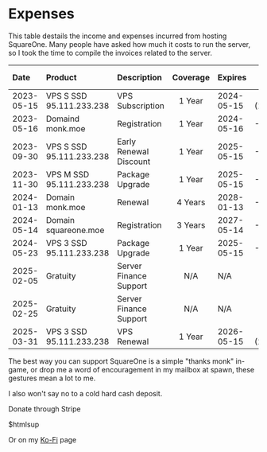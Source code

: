 # Expenses

This table destails the income and expenses incurred from hosting SquareOne. Many people have asked how much it costs to run the server, so I took the time to compile the invoices related to the server.

| Date       | Product                  | Description            | Coverage | Expires    |  USD + Tax |
|:-----------|:-------------------------|:-----------------------|:--------:|:-----------|-----------:|
| 2023-05-15 | VPS S SSD 95.111.233.238 | VPS Subscription       | 1 Year   | 2024-05-15 |  -(101.88) |
| 2023-05-16 | Domaind monk.moe         | Registration           | 1 Year   | 2024-05-16 |   -(12.98) |
| 2023-09-30 | VPS S SSD 95.111.233.238 | Early Renewal Discount | 1 Year   | 2025-05-15 |   -(81.48) |
| 2023-11-30 | VPS M SSD 95.111.233.238 | Package Upgrade        | 1 Year   | 2025-05-15 |   -(99.00) |
| 2024-01-13 | Domain monk.moe          | Renewal                | 4 Years  | 2028-01-13 |   -(54.72) |
| 2024-05-14 | Domain squareone.moe     | Registration           | 3 Years  | 2027-05-14 |   -(40.84) |
| 2024-05-23 | VPS 3 SSD 95.111.233.238 | Package Upgrade        | 1 Year   | 2025-05-15 |   -(55.00) |
| 2025-02-05 | Gratuity                 | Server Finance Support | N/A      | N/A        |      65.00 |
| 2025-02-25 | Gratuity                 | Server Finance Support | N/A      | N/A        |      13.36 |
| 2025-03-31 | VPS 3 SSD 95.111.233.238 | VPS Renewal            | 1 Year   | 2026-05-15 |  -(210.00) |

The best way you can support SquareOne is a simple "thanks monk" in-game, or drop me a word of encouragement in my mailbox at spawn, these gestures mean a lot to me.

I also won't say no to a cold hard cash deposit.

Donate through Stripe

$htmlsup

Or on my [Ko-Fi](https://ko-fi.com/monkmoe) page

